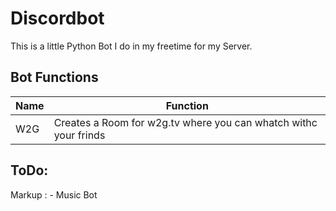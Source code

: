 # Discordbot
This is a little Python Bot I do in my freetime for my Server.

## Bot Functions
Name        	|  Function
------------  | -------------
W2G           |  Creates a Room for w2g.tv where you can whatch withc your frinds
             	
              
## ToDo:
Markup : - Music Bot
